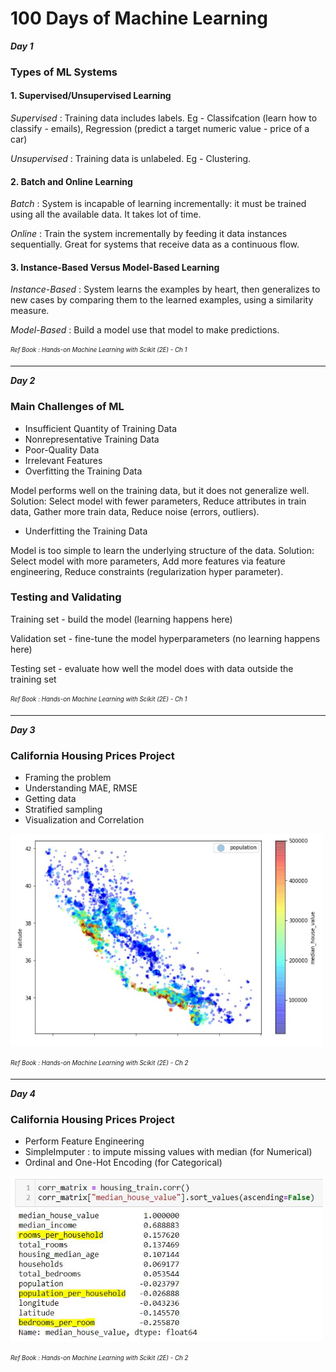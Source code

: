# 100 Days of Machine Learning


**_Day 1_**

### Types of ML Systems

#### 1. Supervised/Unsupervised Learning

_Supervised_ : Training data includes labels. Eg - Classifcation (learn how to classify - emails), Regression (predict a target numeric value - price of a car)

_Unsupervised_ : Training data is unlabeled. Eg - Clustering.

#### 2. Batch and Online Learning

_Batch_ : System is incapable of learning incrementally: it must be trained using all the available data. It takes lot of time.

_Online_ : Train the system incrementally by feeding it data instances sequentially. Great for systems that receive data as a continuous flow.

#### 3. Instance-Based Versus Model-Based Learning

_Instance-Based_ : System learns the examples by heart, then generalizes to new cases by comparing them to the learned examples, using a similarity measure.

_Model-Based_ : Build a model use that model to make predictions.

<sub><sup>*Ref Book : Hands-on Machine Learning with Scikit (2E) - Ch 1*</sup></sub>

---

**_Day 2_**

### Main Challenges of ML

- Insufficient Quantity of Training Data
- Nonrepresentative Training Data
- Poor-Quality Data
- Irrelevant Features
- Overfitting the Training Data

Model performs well on the training data, but it does not generalize well. Solution: Select model with fewer parameters, Reduce attributes in train data, Gather more train data, Reduce noise (errors, outliers).
- Underfitting the Training Data

Model is too simple to learn the underlying structure of the data. Solution: Select model with more parameters, Add more features via feature engineering, Reduce constraints (regularization hyper parameter).

### Testing and Validating

Training set - build the model (learning happens here)

Validation set - fine-tune the model hyperparameters (no learning happens here)

Testing set - evaluate how well the model does with data outside the training set

<sub><sup>*Ref Book : Hands-on Machine Learning with Scikit (2E) - Ch 1*</sup></sub>

---

**_Day 3_**

### California Housing Prices Project

- Framing the problem
- Understanding MAE, RMSE
- Getting data
- Stratified sampling
- Visualization and Correlation

<img src="images/Day%203.JPG" width="500">

<sub><sup>*Ref Book : Hands-on Machine Learning with Scikit (2E) - Ch 2*</sup></sub>

---

**_Day 4_**

### California Housing Prices Project

- Perform Feature Engineering
- SimpleImputer : to impute missing values with median (for Numerical)
- Ordinal and One-Hot Encoding (for Categorical)

<img src="images/Day%204.JPG" width="500">

<sub><sup>*Ref Book : Hands-on Machine Learning with Scikit (2E) - Ch 2*</sup></sub>
